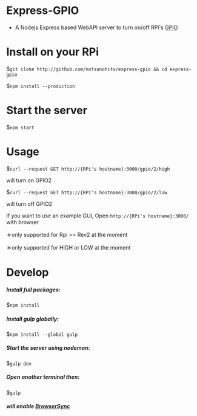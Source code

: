 # Express-GPIO
- A Nodejs Express based WebAPI server to turn on/off RPi's [GPIO](http://www.raspberrypi.org/documentation/usage/gpio/)

# Install on your RPi
$`git clone http://github.com/notsunohito/express-gpio && cd express-gpio`

$`npm install --production`

# Start the server
$`npm start`

# Usage

$`curl --request GET http://{RPi's hostname}:3000/gpio/2/high`

will turn on GPIO2

$`curl --request GET http://{RPi's hostname}:3000/gpio/2/low`

will turn off GPIO2

If you want to use an example GUI, Open `http://{RPi's hostname}:3000/` with browser


＊only supported for Rpi >= Rev2 at the moment

＊only supported for HIGH or LOW at the moment

# Develop
##### Install full packages:
$`npm install`

##### Install gulp globally:
$`npm install --global gulp`

##### Start the server using nodemon:
$`gulp dev`

##### Open another terminal then:
$`gulp`

##### will enable [BrowserSync](http://www.browsersync.io/)
